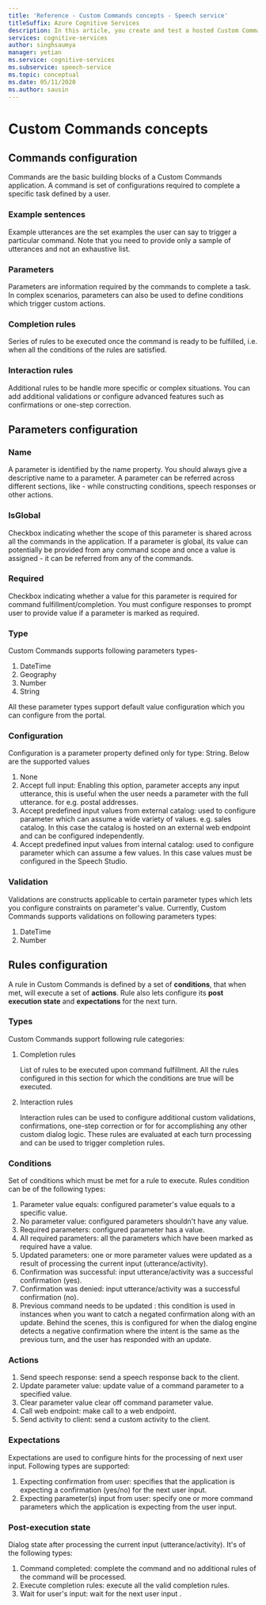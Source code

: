 ```yaml
---
title: 'Reference - Custom Commands concepts - Speech service'
titleSuffix: Azure Cognitive Services
description: In this article, you create and test a hosted Custom Commands application.
services: cognitive-services
author: singhsaumya
manager: yetian
ms.service: cognitive-services
ms.subservice: speech-service
ms.topic: conceptual
ms.date: 05/11/2020
ms.author: sausin
---
```


# Custom Commands concepts
## Commands configuration
Commands are the basic building blocks of a Custom Commands application. A command is set of configurations required to complete a specific task defined by a user.

### Example sentences
Example utterances are the set examples the user can say to trigger a particular command. Note that you need to provide only a sample of utterances and not an exhaustive list. 

###	Parameters
Parameters are information required by the commands to complete a task. In complex scenarios, parameters can also be used to define conditions which trigger custom actions.

###	Completion rules
Series of rules to be executed once the command is ready to be fulfilled, i.e. when all the conditions of the rules are satisfied.

###	Interaction rules
Additional rules to be handle more specific or complex situations. You can add additional validations or configure advanced features such as confirmations or one-step correction.

## Parameters configuration
### Name
 A parameter is identified by the name property. You should always give a descriptive name to a parameter. A parameter can be referred across different sections, like - while constructing conditions, speech responses or other actions.
 
### IsGlobal
Checkbox indicating whether the scope of this parameter is shared across all the commands in the application. If a parameter is global, its value can potentially be provided from any command scope and once a value is assigned - it can be referred from any of the commands. 

### Required
Checkbox indicating whether a value for this parameter is required for command fulfillment/completion. You must configure responses to prompt user to provide value if a parameter is marked as required.

### Type
Custom Commands supports following parameters types-


1.  DateTime
1. Geography
1. Number
1. String

All these parameter types support default value configuration which you can configure from the portal.

### Configuration
Configuration is a parameter property defined only for type: String. Below are the supported values
1. None
1. Accept full input: Enabling this option, parameter accepts any input utterance, this is useful when the user needs a parameter with the full utterance. for e.g. postal addresses.
1. Accept predefined input values from external catalog: used to configure parameter which can assume a wide variety of values. e.g. sales catalog. In this case the catalog is hosted on an external web endpoint and can be configured independently.
1. Accept predefined input values from internal catalog: used to configure parameter which can assume a few values. In this case values must be configured in the Speech Studio.


### Validation
Validations are constructs applicable to certain parameter types which lets you configure constraints on parameter's value. Currently, Custom Commands supports validations on following parameters types:
1. DateTime
1. Number

## Rules configuration
A rule in Custom Commands is defined by a set of **conditions**, that when met, will execute a set of **actions**. Rule also lets configure its **post execution state** and **expectations** for the next turn.

### Types
Custom Commands support following rule categories:
1. Completion rules

    List of rules to be executed upon command fulfillment. All the rules configured in this section for which the conditions are true will be executed.
    
1. Interaction rules

    Interaction rules can be used to configure additional custom validations, confirmations, one-step correction or for for accomplishing any other custom dialog logic. These rules are evaluated at each turn processing and can be used to trigger completion rules.
    
### Conditions
Set of conditions which must be met for a rule to execute. Rules condition can be of the following types:
1. Parameter value equals: configured parameter's value equals to a specific value.
1. No parameter value: configured parameters shouldn't have any value.
1. Required parameters: configured parameter has a value.
1. All required parameters: all the parameters which have been marked as required have a value.
1. Updated parameters: one or more parameter values were updated as a result of processing the current input (utterance/activity).
1. Confirmation was successful: input utterance/activity was a successful confirmation (yes).
1. Confirmation was denied: input utterance/activity was a successful confirmation (no).
1. Previous command needs to be updated : this condition is used in instances when you want to catch a negated confirmation along with an update. Behind the scenes, this is configured for when the dialog engine detects a negative confirmation where the intent is the same as the previous turn, and the user has responded with an update.

### Actions
1. Send speech response: send a speech response back to the client.
1. Update parameter value: update value of a command parameter to a specified value.
1. Clear parameter value  clear off command parameter value.
1. Call web endpoint: make call to a web endpoint.
1. Send activity to client: send a custom activity to the client.

### Expectations
Expectations are used to configure hints for the processing of next user input. Following types are supported:
1. Expecting confirmation from user: specifies that the application is expecting a confirmation (yes/no) for the next user input.
1. Expecting parameter(s) input from user: specify one or more command parameters which the application is expecting from the user input.

### Post-execution state
Dialog state after processing the current input (utterance/activity). It's of the following types:
1. Command completed: complete the command and no additional rules of the command will be processed.
1. Execute completion rules: execute all the valid completion rules.
1. Wait for user's input: wait for the next user input .
